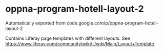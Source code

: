 # oppna-program-hotell-layout-2
Automatically exported from code.google.com/p/oppna-program-hotell-layout-2

Contains Liferay page templates with different layouts. See https://www.liferay.com/community/wiki/-/wiki/Main/Layout+Template.

